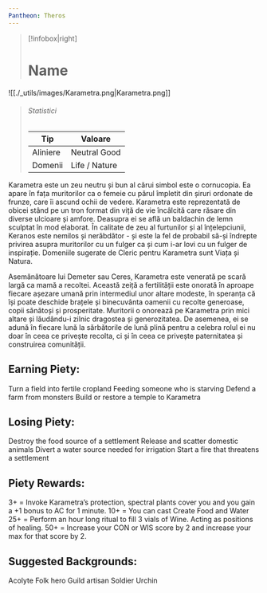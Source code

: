 ```yaml
---
Pantheon: Theros
---
```


> [!infobox|right]
> # Name
![[./_utils/images/Karametra.png|Karametra.png]]
> ###### Statistici
> | Tip |  Valoare |
> | ---- | ---- |
> | Aliniere | Neutral Good |
> | Domenii | Life / Nature |

Karametra este un zeu neutru și bun al cărui simbol este o cornucopia. Ea apare în fața muritorilor ca o femeie cu părul împletit din șiruri ordonate de frunze, care îi ascund ochii de vedere. Karametra este reprezentată de obicei stând pe un tron format din viță de vie încâlcită care răsare din diverse ulcioare și amfore. Deasupra ei se află un baldachin de lemn sculptat în mod elaborat. În calitate de zeu al furtunilor și al înțelepciunii, Keranos este nemilos și nerăbdător - și este la fel de probabil să-și îndrepte privirea asupra muritorilor cu un fulger ca și cum i-ar lovi cu un fulger de inspirație. Domeniile sugerate de Cleric pentru Karametra sunt Viața și Natura. 

Asemănătoare lui Demeter sau Ceres, Karametra este venerată pe scară largă ca mamă a recoltei. Această zeiță a fertilității este onorată în aproape fiecare așezare umană prin intermediul unor altare modeste, în speranța că își poate deschide brațele și binecuvânta oamenii cu recolte generoase, copii sănătoși și prosperitate. Muritorii o onorează pe Karametra prin mici altare și lăudându-i zilnic dragostea și generozitatea. De asemenea, ei se adună în fiecare lună la sărbătorile de lună plină pentru a celebra rolul ei nu doar în ceea ce privește recolta, ci și în ceea ce privește paternitatea și construirea comunității.

## Earning Piety:
Turn a field into fertile cropland
Feeding someone who is starving
Defend a farm from monsters
Build or restore a temple to Karametra
## Losing Piety:
Destroy the food source of a settlement
Release and scatter domestic animals
Divert a water source needed for irrigation
Start a fire that threatens a settlement
## Piety Rewards:
3+ = Invoke Karametra’s protection, spectral plants cover you and you gain a +1 bonus to AC for 1 minute.
10+ = You can cast Create Food and Water
25+ = Perform an hour long ritual to fill 3 vials of Wine. Acting as positions of healing.
50+ = Increase your CON or WIS score by 2 and increase your max for that score by 2.
## Suggested Backgrounds:
Acolyte
Folk hero
Guild artisan
Soldier
Urchin
